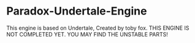 # Paradox-Undertale-Engine

This engine is based on Undertale, Created by toby fox.
THIS ENGINE IS NOT COMPLETED YET. YOU MAY FIND THE UNSTABLE PARTS!
